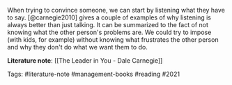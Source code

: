 When trying to convince someone, we can start by listening what they have to say. [@carnegie2010] gives a couple of examples of why listening is always better than just talking. It can be summarized to the fact of not knowing what the other person's problems are. We could try to impose (with kids, for example) without knowing what frustrates the other person and why they don't do what we want them to do. 

**Literature note**: [[The Leader in You - Dale Carnegie]]

Tags: #literature-note #management-books #reading #2021